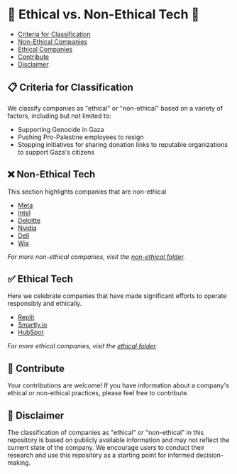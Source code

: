 # 🌟 Ethical vs. Non-Ethical Tech 🌟

- [Criteria for Classification](#-criteria-for-classification)
- [Non-Ethical Companies](#-non-ethical-tech)
- [Ethical Companies](#-ethical-tech)
- [Contribute](#-contribute)
- [Disclaimer](#-disclaimer)

## 📋 Criteria for Classification

We classify companies as "ethical" or "non-ethical" based on a variety of factors, including but not limited to:

- Supporting Genocide in Gaza
- Pushing Pro-Palestine employees to resign
- Stopping initiatives for sharing donation links to reputable organizations to support Gaza's citizens

## ❌ Non-Ethical Tech

This section highlights companies that are non-ethical

- [Meta](non-ethical/Meta.md)
- [Intel](non-ethical/Intel.md)
- [Deloitte](non-ethical/Deloitte.md)
- [Nvidia](non-ethical/Nvidia.md)
- [Dell](non-ethical/Dell.md)
- [Wix](non-ethical/Wix.md)
  
_For more non-ethical companies, visit the [non-ethical folder](non-ethical/)._

## ✅ Ethical Tech

Here we celebrate companies that have made significant efforts to operate responsibly and ethically.

- [Replit](ethical/Replit.md)
- [Smartly.io](ethical/smartly.io/README.md)
- [HubSpot](ethical/HubSpot/README.md)

_For more ethical companies, visit the [ethical folder](ethical/)._

## 🤝 Contribute

Your contributions are welcome! If you have information about a company's ethical or non-ethical practices, please feel free to contribute.

## 📜 Disclaimer

The classification of companies as "ethical" or "non-ethical" in this repository is based on publicly available information and may not reflect the current state of the company. We encourage users to conduct their research and use this repository as a starting point for informed decision-making.
